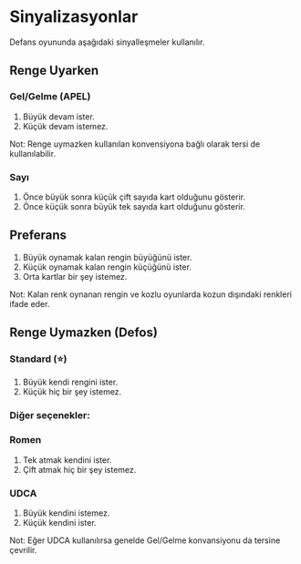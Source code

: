 # Sinyalizasyonlar
Defans oyununda aşağıdaki sinyalleşmeler kullanılır.

## Renge Uyarken

### Gel/Gelme (APEL)
1. Büyük devam ister.
2. Küçük devam istemez.

Not: Renge uymazken kullanılan konvensiyona bağlı olarak tersi de kullanılabilir. 
   
### Sayı
1. Önce büyük sonra küçük çift sayıda kart olduğunu gösterir.
2. Önce küçük sonra büyük tek sayıda kart olduğunu gösterir.

## Preferans
1. Büyük oynamak kalan rengin büyüğünü ister.
2. Küçük oynamak kalan rengin küçüğünü ister.
3. Orta kartlar bir şey istemez.

Not: Kalan renk oynanan rengin ve kozlu oyunlarda kozun dışındaki renkleri ifade eder.

## Renge Uymazken (Defos)

### Standard (⭐)
1. Büyük kendi rengini ister.
2. Küçük hiç bir şey istemez.

### Diğer seçenekler:

### Romen
1. Tek atmak kendini ister.
2. Çift atmak hiç bir şey istemez.

### UDCA
1. Büyük kendini istemez.
2. Küçük kendini ister.

Not: Eğer UDCA kullanılırsa genelde Gel/Gelme konvansiyonu da tersine çevrilir. 
